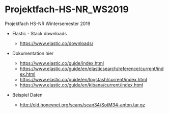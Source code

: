 # Projektfach-HS-NR_WS2019
Projektfach HS-NR Wintersemester 2019


  * Elastic - Stack downloads
    * https://www.elastic.co/downloads/ 
  * Dokumentation hier
    * https://www.elastic.co/guide/index.html
	* https://www.elastic.co/guide/en/elasticsearch/reference/current/index.html
	* https://www.elastic.co/guide/en/logstash/current/index.html
	* https://www.elastic.co/guide/en/kibana/current/index.html
	
  * Beispiel Daten
    * http://old.honeynet.org/scans/scan34/SotM34-anton.tar.gz 
		